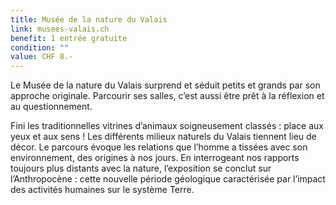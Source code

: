 ```yaml
---
title: Musée de la nature du Valais
link: musees-valais.ch
benefit: 1 entrée gratuite
condition: ""
value: CHF 8.-
---
```


Le Musée de la nature du
Valais surprend et séduit petits et
grands par son approche originale.
Parcourir ses salles, c’est
aussi être prêt à la réflexion et
au questionnement.

Fini les traditionnelles vitrines
d’animaux soigneusement classés : 
place aux yeux et aux sens !
Les différents milieux naturels du
Valais tiennent lieu de décor. Le
parcours évoque les relations
que l’homme a tissées avec son
environnement, des origines à
nos jours. En interrogeant nos
rapports toujours plus distants
avec la nature, l’exposition se
conclut sur l’Anthropocène : cette
nouvelle période géologique
caractérisée par l’impact des
activités humaines sur le système
Terre. 
